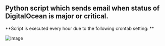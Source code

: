 ## Python script which sends email when status of DigitalOcean is major or critical. 


**Script is executed every hour due to the following crontab setting: **

![image](https://user-images.githubusercontent.com/93911073/204019529-e2ed1708-8d97-401f-b825-0a9207c0934d.png)

